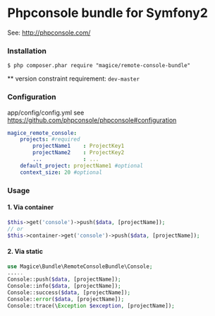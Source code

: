 Phpconsole bundle for Symfony2
============================
See: http://phpconsole.com/

### Installation
```
$ php composer.phar require "magice/remote-console-bundle"
```
** version constraint requirement: `dev-master`

### Configuration
app/config/config.yml
see https://github.com/phpconsole/phpconsole#configuration
```yaml
magice_remote_console:
    projects: #required
        projectName1    : ProjectKey1
        projectName2    : ProjectKey2
        ...             : ...
    default_project: projectName1 #optional
    context_size: 20 #optional
```

### Usage
#### 1. Via container
```php
$this->get('console')->push($data, [projectName]);
// or
$this->container->get('console')->push($data, [projectName]);
```

#### 2. Via static
```php
use Magice\Bundle\RemoteConsoleBundle\Console;
.....
Console::push($data, [projectName]);
Console::info($data, [projectName]);
Console::success($data, [projectName]);
Console::error($data, [projectName]);
Console::trace(\Exception $exception, [projectName]);
```
